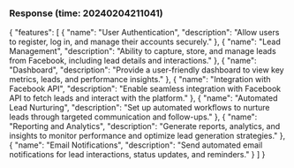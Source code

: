 ### Response (time: 20240204211041)

{
  "features": [
    {
      "name": "User Authentication",
      "description": "Allow users to register, log in, and manage their accounts securely."
    },
    {
      "name": "Lead Management",
      "description": "Ability to capture, store, and manage leads from Facebook, including lead details and interactions."
    },
    {
      "name": "Dashboard",
      "description": "Provide a user-friendly dashboard to view key metrics, leads, and performance insights."
    },
    {
      "name": "Integration with Facebook API",
      "description": "Enable seamless integration with Facebook API to fetch leads and interact with the platform."
    },
    {
      "name": "Automated Lead Nurturing",
      "description": "Set up automated workflows to nurture leads through targeted communication and follow-ups."
    },
    {
      "name": "Reporting and Analytics",
      "description": "Generate reports, analytics, and insights to monitor performance and optimize lead generation strategies."
    },
    {
      "name": "Email Notifications",
      "description": "Send automated email notifications for lead interactions, status updates, and reminders."
    }
  ]
}